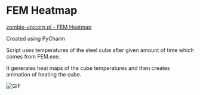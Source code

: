 # FEM Heatmap

[zombie-unicorn.pl - FEM Heatmap](http://zombie-unicorn.pl/projects-python-fem-heatmap/)

Created using PyCharm

Script uses temperatures of the steel cube after given amount of time which comes from FEM.exe.

It generates heat maps of the cube temperatures and then creates animation of heating the cube.

![GIF](http://zombie-unicorn.pl/wp-content/uploads/2019/01/Python_FEM_Heatmap.gif)
